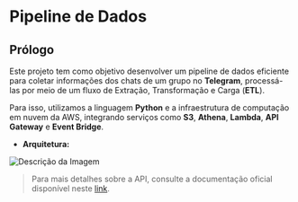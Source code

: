 # Pipeline de Dados
## Prólogo
Este projeto tem como objetivo desenvolver um pipeline de dados eficiente para coletar informações dos chats de um grupo no **Telegram**, processá-las por meio de um fluxo de Extração, Transformação e Carga (**ETL**).

Para isso, utilizamos a linguagem **Python** e a infraestrutura de computação em nuvem da AWS, integrando serviços como **S3**, **Athena**, **Lambda**, **API Gateway** e **Event Bridge**.

* **Arquitetura:**

![Descrição da Imagem](https://github.com/user-attachments/assets/c0681437-b8a3-42ad-a489-9c03118fc2e4)

> Para mais detalhes sobre a API, consulte a documentação oficial disponível neste [link](https://core.telegram.org/bots/api).
